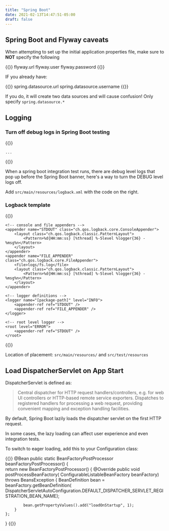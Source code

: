 ```yaml
---
title: "Spring Boot"
date: 2021-02-13T14:47:51-05:00
draft: false
---
```


## Spring Boot and Flyway caveats

When attempting to set up the initial application properties file, make sure to **NOT** specify the following

{{<highlight yaml>}}
flyway.url
flyway.user
flyway.password
{{</highlight>}}

IF you already have:

{{<highlight yaml>}}
spring.datasource.url
spring.datasource.username
{{</highlight>}}

If you do, it will create two data sources and will cause confusion! Only specify `spring.datasource.*`

## Logging

### Turn off debug logs in Spring Boot testing

{{<highlight xml>}}
<?xml version="1.0" encoding="UTF-8"?>
<configuration debug="false">
    <statusListener class="ch.qos.logback.core.status.NopStatusListener" />

    ...
</configuration>
{{</highlight>}}

When a spring boot integration test runs, there are debug level logs that pop up
before the Spring Boot banner, here's a way to turn the DEBUG level logs off.

Add `src/main/resources/logback.xml` with the code on the right.

### Logback template

{{<highlight xml>}}
<?xml version="1.0" encoding="UTF-8"?>
<configuration debug="false">
    <!-- optional Nop status listener -->
    <statusListener class="ch.qos.logback.core.status.NopStatusListener" />

    <!-- console and file appenders -->
    <appender name="STDOUT" class="ch.qos.logback.core.ConsoleAppender">
        <layout class="ch.qos.logback.classic.PatternLayout">
            <Pattern>%d{HH:mm:ss} [%thread] %-5level %logger{36} - %msg%n</Pattern>
        </layout>
    </appender>
    <appender name="FILE_APPENDER" class="ch.qos.logback.core.FileAppender">
        <file>logs/fs.log</file>
        <layout class="ch.qos.logback.classic.PatternLayout">
            <Pattern>%d{HH:mm:ss} [%thread] %-5level %logger{36} - %msg%n</Pattern>
        </layout>
    </appender>

    <!-- logger definitions -->
    <logger name="[package-path]" level="INFO">
        <appender-ref ref="STDOUT" />
        <appender-ref ref="FILE_APPENDER" />
    </logger>

    <!-- root level logger -->
    <root level="ERROR">
        <appender-ref ref="STDOUT" />
    </root>
</configuration>
{{</highlight>}}

Location of placement: `src/main/resources/` and `src/test/resources`

## Load DispatcherServlet on App Start

DispatcherServlet is defined as:

> Central dispatcher for HTTP request handlers/controllers, e.g. for web UI controllers or HTTP-based
> remote service exporters. Dispatches to registered handlers for processing a web request, providing
> convenient mapping and exception handling facilities.

By default, Spring Boot lazily loads the dispatcher servlet on the first HTTP request.

In some cases, the lazy loading can affect user experience and even integration tests.

To switch to eager loading, add this to your Configuration class:

{{<highlight java>}}
@Bean
public static BeanFactoryPostProcessor beanFactoryPostProcessor() {  
    return new BeanFactoryPostProcessor() {
        @Override
        public void postProcessBeanFactory(
                ConfigurableListableBeanFactory beanFactory) throws BeansException {
            BeanDefinition bean = beanFactory.getBeanDefinition(
                    DispatcherServletAutoConfiguration.DEFAULT_DISPATCHER_SERVLET_REGISTRATION_BEAN_NAME);

            bean.getPropertyValues().add("loadOnStartup", 1);
        }
    };
}
{{</highlight>}}
